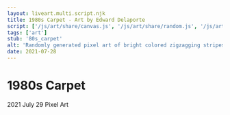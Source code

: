 ```yaml
---
layout: liveart.multi.script.njk
title: 1980s Carpet - Art by Edward Delaporte
script: ['/js/art/share/canvas.js', '/js/art/share/random.js', '/js/art/80s_carpet.js']
tags: ['art']
stub: '80s_carpet'
alt: 'Randomly generated pixel art of bright colored zigzagging stripes on a dark background'
date: 2021-07-28
---
```


# 1980s Carpet
2021 July 29 Pixel Art
